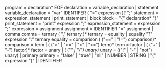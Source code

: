 program              = declaration* EOF
declaration          = variable_declaration | statement
variable_declaration = "var" IDENTIFER ( "=" expression )? ";"
statement            = expression_statement
                      | print_statement
                      | block
block                = "{" declaration* "}"
print_statement      = "print" expression ";"
expression_statement = expression ";"
expression           = assignment
assignment           = IDENTIFIER "=" assignment | comma
comma                = ternary ( "," ternary )*
ternary              = equality | equality "?" expression ":" ternary
equality             = comparison ( ("==" | "!=") comparison)*
comparison           = term | ( (">" | ">=" | "<" | "<=") term)*
term                 = factor | ( ("+" | "-") factor)*
factor               = unary | ( ("*" | "/") unary)*
unary                = (("!" | "-" | "not") unary) | primary
primary              = "false" | "true" | "nil"
                      | NUMBER | STRING | "(" expression ")"
                      | IDENTIFIER
